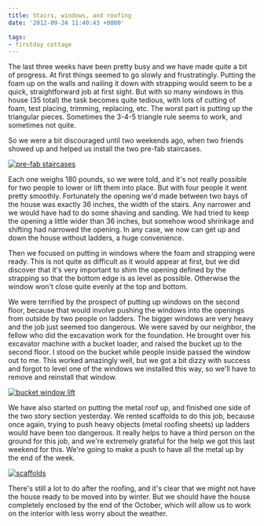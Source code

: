 ```yaml
---
title: Stairs, windows, and roofing
date: '2012-09-24 11:40:43 +0000'

tags:
- firstday cottage
---
```


The last three weeks have been pretty busy and we have made quite a
bit of progress.  At first things seemed to go slowly and
frustratingly.  Putting the foam up on the walls and nailing it down
with strapping would seem to be a quick, straightforward job at first
sight.  But with so many windows in this house (35 total) the task
becomes quite tedious, with lots of cutting of foam, test placing,
trimming, replacing, etc.  The worst part is putting up the triangular
pieces.  Sometimes the 3-4-5 triangle rule seems to work, and
sometimes not quite.

So we were a bit discouraged until two weekends ago, when two friends
showed up and helped us install the two pre-fab staircases.

[![pre-fab staircases](/gallery/firstday-cottage/IMG_20121025_074420_hu_6ac5a08004e66475.jpg)](/gallery/firstday-cottage/IMG_20121025_074420.jpg)

Each one weighs 180 pounds, so we were told, and it's not really
possible for two people to lower or lift them into place.  But with
four people it went pretty smoothly.  Fortunately the opening we'd
made between two bays of the house was exactly 36 inches, the width of
the stairs.  Any narrower and we would have had to do some shaving and
sanding.  We had tried to keep the opening a little wider than 36
inches, but somehow wood shrinkage and shifting had narrowed the
opening.  In any case, we now can get up and down the house without
ladders, a huge convenience.

Then we focused on putting in windows where the foam and strapping
were ready.  This is not quite as difficult as it would appear at
first, but we did discover that it's very important to shim the
opening defined by the strapping so that the bottom edge is as level
as possible.  Otherwise the window won't close quite evenly at the top
and bottom.

We were terrified by the prospect of putting up windows on the second
floor, because that would involve pushing the windows into the
openings from outside by two people on ladders.  The bigger windows
are very heavy and the job just seemed too dangerous. We were saved by
our neighbor, the fellow who did the excavation work for the
foundation.  He brought over his excavator machine with a bucket
loader, and raised the bucket up to the second floor.
I stood on the bucket
while people inside passed the window out to me.  This worked amazingly
well, but we got a bit dizzy with success and forgot to level one of
the windows we installed this way, so we'll have to remove and
reinstall that window.

[![bucket window lift](/gallery/firstday-cottage/P9190857_hu_91c9a5df01325547.JPG)](/gallery/firstday-cottage/P9190857.JPG)

We have also started on putting the metal roof up, and finished one
side of the two story section yesterday.  We rented scaffolds
to do this job, because once again, trying to push heavy objects (metal
roofing sheets) up ladders would have been too dangerous.  It really
helps to have a third person on the ground for this job, and we're
extremely grateful for the help we got this last weekend for this.
We're going to make a push to have all the metal up by the end of the
week. 

[![scaffolds](/gallery/firstday-cottage/P9220875_hu_805fd33855287766.JPG)](/gallery/firstday-cottage/P9220875.JPG)

There's still a lot to do after the roofing, and it's clear that we
might not have the house ready to be moved into by winter.  But we
should have the house completely enclosed by the end of the October,
which will allow us to work on the interior with less worry about the
weather.
